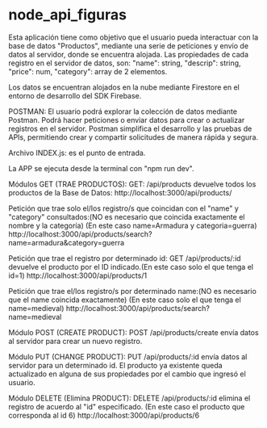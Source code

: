 # node_api_figuras

Esta aplicación tiene como objetivo que el usuario pueda interactuar con la base de datos "Productos", mediante una serie de peticiones y envío de datos al servidor, donde se encuentra alojada. Las propiedades de cada registro en el servidor de datos, son:
"name": string,
"descrip": string, 
"price": num,
"category": array de 2 elementos.

Los datos se encuentran alojados en la nube mediante Firestore en el entorno de desarrollo del SDK Firebase.

POSTMAN: El usuario podrá explorar la colección de datos mediante Postman. Podrá hacer peticiones o enviar datos para crear o actualizar registros en el servidor.
Postman simplifica el desarrollo y las pruebas de APIs, permitiendo crear y compartir solicitudes de manera rápida y segura.

Archivo INDEX.js: es el punto de entrada.

La APP se ejecuta desde la terminal con "npm run dev".


Módulos GET (TRAE PRODUCTOS):
GET: /api/products devuelve todos los productos de la Base de Datos:
http://localhost:3000/api/products/

Petición que trae solo el/los registro/s que coincidan con el "name" y "category" consultados:(NO es necesario que coincida exactamente el nombre y la categoría)
(En este caso name=Armadura y categoria=guerra)
http://localhost:3000/api/products/search?name=armadura&category=guerra 

Petición que trae el registro por determinado id:
GET /api/products/:id devuelve el producto por el ID indicado.(En este caso solo el que tenga el id=1)
http://localhost:3000/api/products/1

Petición que trae el/los registro/s por determinado name:(NO es necesario que el name coincida exactamente)
(En este caso solo el que tenga el name=medieval)
http://localhost:3000/api/products/search?name=medieval



Módulo POST (CREATE PRODUCT):
POST /api/products/create envía datos al servidor para crear un nuevo registro.

Módulo PUT (CHANGE PRODUCT):
PUT /api/products/:id envía datos al servidor para un determinado id. El producto ya existente queda actualizado en alguna de sus propiedades por el cambio que ingresó el usuario.

Módulo DELETE (Elimina PRODUCT):
DELETE /api/products/:id elimina el registro de acuerdo al "id" especificado.
(En este caso el producto que corresponda al id 6)
http://localhost:3000/api/products/6
